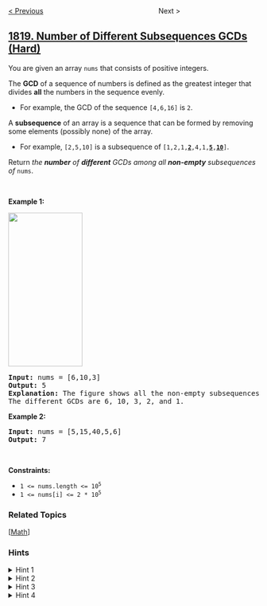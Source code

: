 <!--|This file generated by command(leetcode description); DO NOT EDIT.    |-->
<!--+----------------------------------------------------------------------+-->
<!--|@author    openset <openset.wang@gmail.com>                           |-->
<!--|@link      https://github.com/openset                                 |-->
<!--|@home      https://github.com/openset/leetcode                        |-->
<!--+----------------------------------------------------------------------+-->

[< Previous](../minimum-absolute-sum-difference "Minimum Absolute Sum Difference")
　　　　　　　　　　　　　　　　
Next >

## [1819. Number of Different Subsequences GCDs (Hard)](https://leetcode.com/problems/number-of-different-subsequences-gcds "序列中不同最大公约数的数目")

<p>You are given an array <code>nums</code> that consists of positive integers.</p>

<p>The <strong>GCD</strong> of a sequence of numbers is defined as the greatest integer that divides <strong>all</strong> the numbers in the sequence evenly.</p>

<ul>
	<li>For example, the GCD of the sequence <code>[4,6,16]</code> is <code>2</code>.</li>
</ul>

<p>A <strong>subsequence</strong> of an array is a sequence that can be formed by removing some elements (possibly none) of the array.</p>

<ul>
	<li>For example, <code>[2,5,10]</code> is a subsequence of <code>[1,2,1,<strong><u>2</u></strong>,4,1,<u><strong>5</strong></u>,<u><strong>10</strong></u>]</code>.</li>
</ul>

<p>Return <em>the <strong>number</strong> of <strong>different</strong> GCDs among all <strong>non-empty</strong> subsequences of</em> <code>nums</code>.</p>

<p>&nbsp;</p>
<p><strong>Example 1:</strong></p>
<img alt="" src="https://assets.leetcode.com/uploads/2021/03/17/image-1.png" style="width: 149px; height: 309px;" />
<pre>
<strong>Input:</strong> nums = [6,10,3]
<strong>Output:</strong> 5
<strong>Explanation:</strong> The figure shows all the non-empty subsequences and their GCDs.
The different GCDs are 6, 10, 3, 2, and 1.
</pre>

<p><strong>Example 2:</strong></p>

<pre>
<strong>Input:</strong> nums = [5,15,40,5,6]
<strong>Output:</strong> 7
</pre>

<p>&nbsp;</p>
<p><strong>Constraints:</strong></p>

<ul>
	<li><code>1 &lt;= nums.length &lt;= 10<sup>5</sup></code></li>
	<li><code>1 &lt;= nums[i] &lt;= 2 * 10<sup>5</sup></code></li>
</ul>

### Related Topics
  [[Math](../../tag/math/README.md)]

### Hints
<details>
<summary>Hint 1</summary>
Think of how to check if a number x is a gcd of a subsequence.
</details>

<details>
<summary>Hint 2</summary>
If there is such subsequence, then all of it will be divisible by x. Moreover, if you divide each number in the subsequence by x , then the gcd of the resulting numbers will be 1.
</details>

<details>
<summary>Hint 3</summary>
Adding a number to a subsequence cannot increase its gcd. So, if there is a valid subsequence for x , then the subsequence that contains all multiples of x is a valid one too.
</details>

<details>
<summary>Hint 4</summary>
Iterate on all possiblex from 1 to 10^5, and check if there is a valid subsequence for x.
</details>

